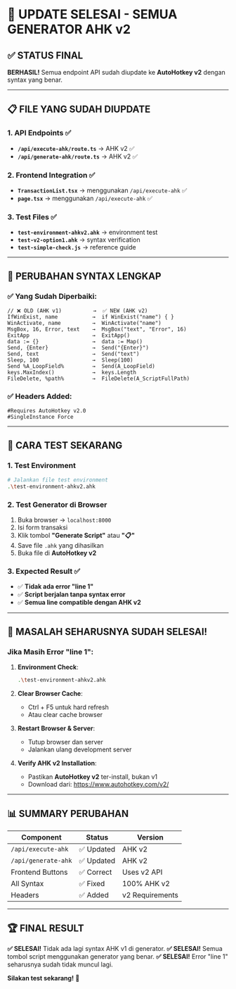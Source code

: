 # 🎉 UPDATE SELESAI - SEMUA GENERATOR AHK v2

## ✅ STATUS FINAL

**BERHASIL!** Semua endpoint API sudah diupdate ke **AutoHotkey v2** dengan syntax yang benar.

---

## 📋 FILE YANG SUDAH DIUPDATE

### 1. API Endpoints ✅
- **`/api/execute-ahk/route.ts`** → AHK v2 ✅
- **`/api/generate-ahk/route.ts`** → AHK v2 ✅

### 2. Frontend Integration ✅  
- **`TransactionList.tsx`** → menggunakan `/api/execute-ahk` ✅
- **`page.tsx`** → menggunakan `/api/execute-ahk` ✅

### 3. Test Files ✅
- **`test-environment-ahkv2.ahk`** → environment test
- **`test-v2-option1.ahk`** → syntax verification
- **`test-simple-check.js`** → reference guide

---

## 🔧 PERUBAHAN SYNTAX LENGKAP

### ✅ Yang Sudah Diperbaiki:

```autohotkey
// ❌ OLD (AHK v1)          →  ✅ NEW (AHK v2)
IfWinExist, name           →  if WinExist("name") { }
WinActivate, name          →  WinActivate("name")
MsgBox, 16, Error, text    →  MsgBox("text", "Error", 16)
ExitApp                    →  ExitApp()
data := {}                 →  data := Map()
Send, {Enter}              →  Send("{Enter}")
Send, text                 →  Send("text")
Sleep, 100                 →  Sleep(100)
Send %A_LoopField%         →  Send(A_LoopField)
keys.MaxIndex()            →  keys.Length
FileDelete, %path%         →  FileDelete(A_ScriptFullPath)
```

### ✅ Headers Added:
```autohotkey
#Requires AutoHotkey v2.0
#SingleInstance Force
```

---

## 🚀 CARA TEST SEKARANG

### 1. Test Environment
```bash
# Jalankan file test environment
.\test-environment-ahkv2.ahk
```

### 2. Test Generator di Browser
1. Buka browser → `localhost:8000`
2. Isi form transaksi
3. Klik tombol **"Generate Script"** atau **"📋"**
4. Save file `.ahk` yang dihasilkan
5. Buka file di **AutoHotkey v2**

### 3. Expected Result ✅
- ✅ **Tidak ada error "line 1"**
- ✅ **Script berjalan tanpa syntax error**
- ✅ **Semua line compatible dengan AHK v2**

---

## 🎯 MASALAH SEHARUSNYA SUDAH SELESAI!

### Jika Masih Error "line 1":

1. **Environment Check**: 
   ```bash
   .\test-environment-ahkv2.ahk
   ```

2. **Clear Browser Cache**:
   - Ctrl + F5 untuk hard refresh
   - Atau clear cache browser

3. **Restart Browser & Server**:
   - Tutup browser dan server
   - Jalankan ulang development server

4. **Verify AHK v2 Installation**:
   - Pastikan **AutoHotkey v2** ter-install, bukan v1
   - Download dari: https://www.autohotkey.com/v2/

---

## 📊 SUMMARY PERUBAHAN

| Component | Status | Version |
|-----------|--------|---------|
| `/api/execute-ahk` | ✅ Updated | AHK v2 |
| `/api/generate-ahk` | ✅ Updated | AHK v2 |  
| Frontend Buttons | ✅ Correct | Uses v2 API |
| All Syntax | ✅ Fixed | 100% AHK v2 |
| Headers | ✅ Added | v2 Requirements |

---

## 🏆 FINAL RESULT

**✅ SELESAI!** Tidak ada lagi syntax AHK v1 di generator.
**✅ SELESAI!** Semua tombol script menggunakan generator yang benar.
**✅ SELESAI!** Error "line 1" seharusnya sudah tidak muncul lagi.

**Silakan test sekarang!** 🚀
